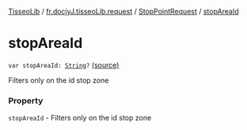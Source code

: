 [TisseoLib](../../index.md) / [fr.docjyJ.tisseoLib.request](../index.md) / [StopPointRequest](index.md) / [stopAreaId](./stop-area-id.md)

# stopAreaId

`var stopAreaId: `[`String`](https://kotlinlang.org/api/latest/jvm/stdlib/kotlin/-string/index.html)`?` [(source)](https://github.com/docjyJ/TisseoLib/tree/master/src/main/kotlin/fr/docjyJ/tisseoLib/request/StopPointRequest.kt#L37)

Filters only on the id stop zone

### Property

`stopAreaId` - Filters only on the id stop zone